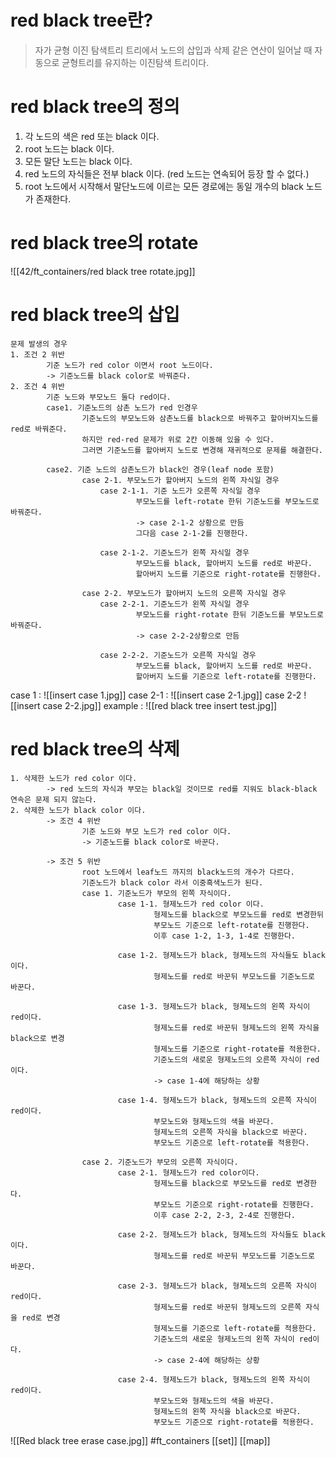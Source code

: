# red black tree란?
>	자가 균형 이진 탐색트리
트리에서 노드의 삽입과 삭제 같은 연산이 일어날 때 자동으로 균형트리를 유지하는 이진탐색 트리이다.

# red black tree의 정의
1. 각 노드의 색은 red 또는 black 이다.
2. root 노드는 black 이다.
3. 모든 말단 노드는 black 이다.
4. red 노드의 자식들은 전부 black 이다. (red 노드는 연속되어 등장 할 수 없다.)
5. root 노드에서 시작해서 말단노드에 이르는 모든 경로에는 동일 개수의 black 노드가 존재한다.

# red black tree의 rotate
![[42/ft_containers/red black tree rotate.jpg]]

# red black tree의 삽입
	문제 발생의 경우
	1. 조건 2 위반
			기준 노드가 red color 이면서 root 노드이다.
			-> 기준노드를 black color로 바꿔준다.
	2. 조건 4 위반
			기준 노드와 부모노드 둘다 red이다.
			case1. 기준노드의 삼촌 노드가 red 인경우
					기준노드의 부모노드와 삼촌노드를 black으로 바꿔주고 할아버지노드를 red로 바꿔준다.
					하지만 red-red 문제가 위로 2칸 이동해 있을 수 있다.
					그러면 기준노드를 할아버지 노드로 변경해 재귀적으로 문제를 해결한다.
					
			case2. 기준 노드의 삼촌노드가 black인 경우(leaf node 포함)
					case 2-1. 부모노드가 할아버지 노드의 왼쪽 자식일 경우
						case 2-1-1. 기준 노드가 오른쪽 자식일 경우
								부모노드를 left-rotate 한뒤 기준노드를 부모노드로 바꿔준다.
								-> case 2-1-2 상황으로 만듬
								그다음 case 2-1-2를 진행한다.
								
						case 2-1-2. 기준노드가 왼쪽 자식일 경우
								부모노드를 black, 할아버지 노드를 red로 바꾼다.
								할아버지 노드를 기준으로 right-rotate를 진행한다.
								
					case 2-2. 부모노드가 할아버지 노드의 오른쪽 자식일 경우
						case 2-2-1. 기준노드가 왼쪽 자식일 경우
								부모노드를 right-rotate 한뒤 기준노드를 부모노드로 바꿔준다.
								-> case 2-2-2상황으로 만듬
								
						case 2-2-2. 기준노드가 오른쪽 자식일 경우
								부모노드를 black, 할아버지 노드를 red로 바꾼다.
								할아버지 노드를 기준으로 left-rotate를 진행한다.
case 1 :
![[insert case 1.jpg]]
case 2-1 :
![[insert case 2-1.jpg]]
case 2-2
![[insert case 2-2.jpg]]
example :
![[red black tree insert test.jpg]]
# red black tree의 삭제
	1. 삭제한 노드가 red color 이다.
			-> red 노드의 자식과 부모는 black일 것이므로 red를 지워도 black-black 연속은 문제 되지 않는다.
	2. 삭제한 노드가 black color 이다.
			-> 조건 4 위반
					기준 노드와 부모 노드가 red color 이다.
					-> 기준노드를 black color로 바꾼다.
					
			-> 조건 5 위반
					root 노드에서 leaf노드 까지의 black노드의 개수가 다르다.
					기준노드가 black color 라서 이중흑색노드가 된다.
					case 1. 기준노드가 부모의 왼쪽 자식이다.
							case 1-1. 형제노드가 red color 이다.
									형제노드를 black으로 부모노드를 red로 변경한뒤
									부모노드 기준으로 left-rotate를 진행한다.
									이후 case 1-2, 1-3, 1-4로 진행한다.
									
							case 1-2. 형제노드가 black, 형제노드의 자식들도 black이다.
									형제노드를 red로 바꾼뒤 부모노드를 기준노드로 바꾼다.
									
							case 1-3. 형제노드가 black, 형제노드의 왼쪽 자식이 red이다.
									형제노드를 red로 바꾼뒤 형제노드의 왼쪽 자식을 black으로 변경
									형제노드를 기준으로 right-rotate를 적용한다.
									기준노드의 새로운 형제노드의 오른쪽 자식이 red이다.
									-> case 1-4에 해당하는 상황
									
							case 1-4. 형제노드가 black, 형제노드의 오른쪽 자식이 red이다.
									부모노드와 형제노드의 색을 바꾼다.
									형제노드의 오른쪽 자식을 black으로 바꾼다.
									부모노드 기준으로 left-rotate를 적용한다.
									
					case 2. 기준노드가 부모의 오른쪽 자식이다.
							case 2-1. 형제노드가 red color이다.
									형제노드를 black으로 부모노드를 red로 변경한다.
									부모노드 기준으로 right-rotate를 진행한다.
									이후 case 2-2, 2-3, 2-4로 진행한다.
									
							case 2-2. 형제노드가 black, 형제노드의 자식들도 black이다.
									형제노드를 red로 바꾼뒤 부모노드를 기준노드로 바꾼다.
									
							case 2-3. 형제노드가 black, 형제노드의 오른쪽 자식이 red이다.
									형제노드를 red로 바꾼뒤 형제노드의 오른쪽 자식을 red로 변경
									형제노드를 기준으로 left-rotate를 적용한다.
									기준노드의 새로운 형제노드의 왼쪽 자식이 red이다.
									-> case 2-4에 해당하는 상황
									
							case 2-4. 형제노드가 black, 형제노드의 왼쪽 자식이 red이다.
									부모노드와 형제노드의 색을 바꾼다.
									형제노드의 왼쪽 자식을 black으로 바꾼다.
									부모노드 기준으로 right-rotate를 적용한다.
![[Red black tree erase case.jpg]]
#ft_containers [[set]] [[map]] 